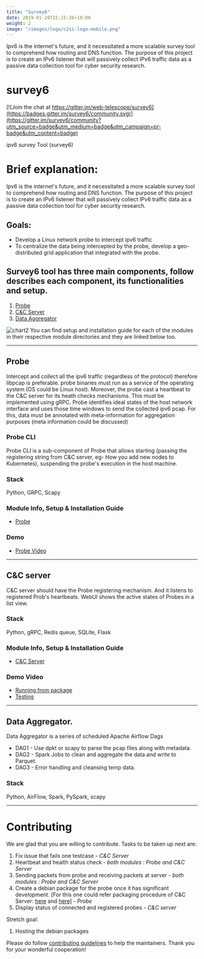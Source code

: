 ```yaml
---
title: "Survey6"
date: 2019-01-28T15:15:26+10:00
weight: 2
image: "/images/logo/c2si-logo-mobile.png"
---
```


Ipv6 is the internet's future, and it necessitated a more scalable survey tool to comprehend how routing and DNS function. The purpose of this project is to create an IPv6 listener that will passively collect IPv6 traffic data as a passive data collection tool for cyber security research.

# survey6

[![Join the chat at https://gitter.im/web-telescope/survey6](https://badges.gitter.im/survey6/community.svg)](https://gitter.im/survey6/community?utm_source=badge&utm_medium=badge&utm_campaign=pr-badge&utm_content=badge)

ipv6 survey Tool (survey6)
# Brief explanation:  
Ipv6 is the internet's future, and it necessitated a more scalable survey tool to comprehend how routing and DNS function. The purpose of this project is to create an IPv6 listener that will passively collect IPv6 traffic data as a passive data collection tool for cyber security research.
## Goals: 
* Develop a Linux network probe to intercept ipv6 traffic 
* To centralize the data being intercepted by the probe, develop a geo-distributed grid application that integrated with the probe. 

## Survey6 tool has three main components, follow describes each component, its functionalities and setup.
1. [Probe](#probe)
2. [C&C Server](#cc-server)
3. [Data Aggregator](#data-aggregator)

![chart2](https://user-images.githubusercontent.com/61967013/189522889-f7c20d8f-4796-4aaf-9777-f90852f91d26.png)
You can find setup and installation guide for each of the modules in their respective module directories and they are linked below too. 
***
## Probe

Intercept and collect all the ipv6 traffic (regardless of the protocol) therefore libpcap is preferable. probe binaries must run as a service of the operating system (OS could be Linux host).  Moreover, the probe cast a heartbeat to the C&C server for its heath checks mechanisms. This must be implemented using gRPC.  Probe identifies ideal states of the host network interface and uses those time windows to send the collected ipv6 pcap. For this, data must be annotated with meta-information for aggregation purposes (meta information could be discussed)   

### Probe CLI
Probe CLI is a sub-component of Probe that allows starting (passing the registering string from C&C server, eg- How you add new nodes to Kubernetes), suspending the probe's execution in the host machine. 

### Stack
Python, GRPC, Scapy

### Module Info, Setup \& Installation Guide
* [Probe](./Probe/README.md)

### Demo
* [Probe Video](https://drive.google.com/file/d/1fSBYXjHva7zfjUsIW2_bN7vebJO_SB8Q/view?usp=sharing)
***
## C\&C server

C&C server should have the Probe registering mechanism. And it listens to registered Prob's heartbeats.  WebUI shows the active states of Probes in a list view. 

### Stack
Python, gRPC, Redis queue, SQLite, Flask

### Module Info, Setup \& Installation Guide
* [C&C Server](./C%26C%20Server/README.md)

### Demo Video
* [Running from package](https://drive.google.com/file/d/1kmxOZZXKXUTpBfkJcs1gcroiuIDU3tys/view?usp=sharing)
* [Testing](https://drive.google.com/file/d/1mlhD5XWk1s7ELlx36w6s4_0fUfeKQu8D/view?usp=sharing)

***
## Data Aggregator.

Data Aggregator is a series of scheduled Apache Airflow Dags

* DAG1 - Use dpkt or scapy to parse the pcap files along with metadata.
* DAG2 - Spark Jobs to clean and aggregate the data and write to Parquet.
* DAG3 - Error handling and cleansing temp data.

### Stack
Python, AirFlow, Spark, PySpark, scapy

* * *

# Contributing
We are glad that you are willing to contribute. Tasks to be taken up next are:
1. Fix issue that fails one testcase - *C&C Server*
2. Heartbeat and health status check - *both modules : Probe and C&C Server*
3. Sending packets from probe and receiving packets at server - *both modules : Probe and C&C Server*
4. Create a debian package for the probe once it has significant development. [For this one could refer packaging procedure of C&C Server: [here](https://medium.com/scorelab/packaging-overview-74aaeead3655) and [here](https://medium.com/scorelab/debian-packaging-of-a-python-project-ca4dfac9ac98)] - *Probe*
5. Display status of connected and registered probes - *C&C server*

Stretch goal:
1. Hosting the debian packages


Please do follow [contributing guidelines](./CONTRIBUTING.md) to help the maintainers. Thank you for your wonderful cooperation! 